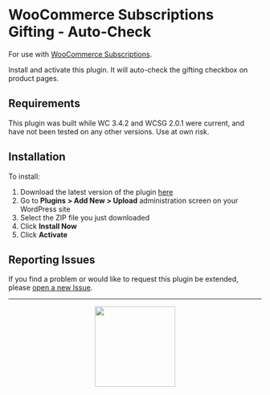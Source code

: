 # WooCommerce Subscriptions Gifting - Auto-Check

 For use with [WooCommerce Subscriptions](https://woocommerce.com/products/woocommerce-subscriptions-gifting/).

Install and activate this plugin. It will auto-check the gifting checkbox on product pages.

## Requirements

This plugin was built while WC 3.4.2 and WCSG 2.0.1 were current, and have not been tested on any other versions. Use at own risk.

## Installation

To install:

1. Download the latest version of the plugin [here](https://github.com/jrick1229/wcsg-auto-check/archive/master.zip)
1. Go to **Plugins > Add New > Upload** administration screen on your WordPress site
1. Select the ZIP file you just downloaded
1. Click **Install Now**
1. Click **Activate**

## Reporting Issues

If you find a problem or would like to request this plugin be extended, please [open a new Issue](https://github.com/jrick1229/wcsg-auto-check/issues/new).

---

<p align="center">
	<a href="https://prospress.com/">
		<img src="https://cloud.githubusercontent.com/assets/235523/11986380/bb6a0958-a983-11e5-8e9b-b9781d37c64a.png" width="160">
	</a>
</p>
